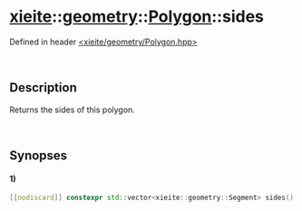 # [xieite](../../../../../xieite.md)\:\:[geometry](../../../../../geometry.md)\:\:[Polygon](../../../Polygon.md)\:\:sides
Defined in header [<xieite/geometry/Polygon.hpp>](../../../../../../include/xieite/geometry/Polygon.hpp)

&nbsp;

## Description
Returns the sides of this polygon.

&nbsp;

## Synopses
#### 1)
```cpp
[[nodiscard]] constexpr std::vector<xieite::geometry::Segment> sides() const noexcept;
```
